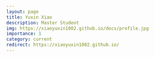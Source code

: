 ```yaml
---
layout: page
title: Yuxin Xiao
description: Master Student
img: https://xiaoyuxin1002.github.io/docs/profile.jpg
importance: 1
category: current
redirect: https://xiaoyuxin1002.github.io/
---
```

